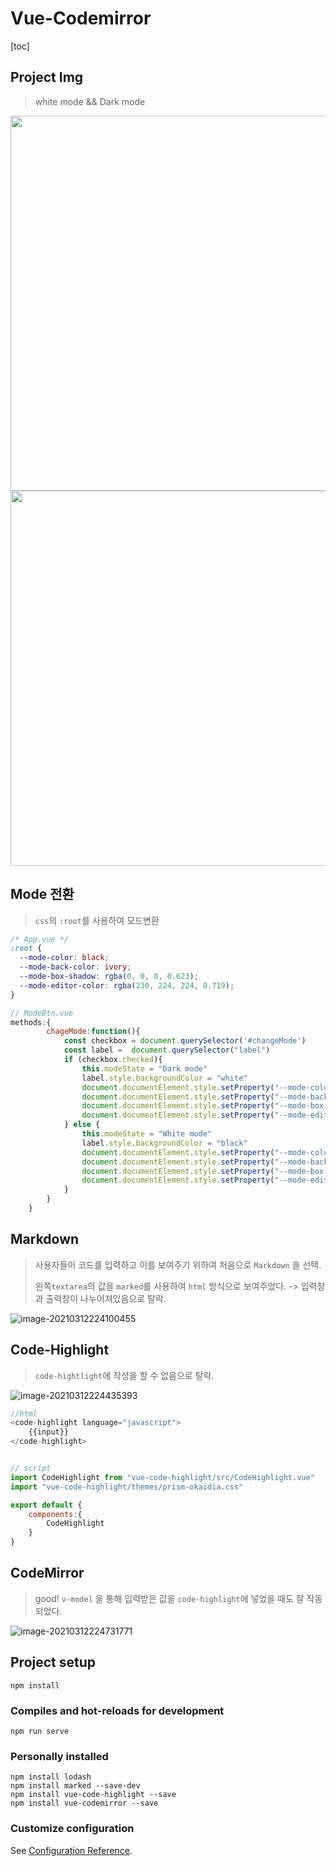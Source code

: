 # Vue-Codemirror

[toc]

## Project Img

> white mode && Dark mode

<img src="README/image-20210312222833911.png" height="600px"><img src="README/image-20210312223012041.png" height="600px">



## Mode 전환

> `css`의 `:root`를 사용하여 모드변환

``` css
/* App.vue */ 
:root {
  --mode-color: black;
  --mode-back-color: ivory;
  --mode-box-shadow: rgba(0, 0, 0, 0.623);
  --mode-editor-color: rgba(230, 224, 224, 0.719);
}
```

``` javascript
// ModeBtn.vue
methods:{
        chageMode:function(){
            const checkbox = document.querySelector('#changeMode')
            const label =  document.querySelector("label")
            if (checkbox.checked){
                this.modeState = "Dark mode"
                label.style.backgroundColor = "white"
                document.documentElement.style.setProperty("--mode-color","white")
                document.documentElement.style.setProperty("--mode-back-color","rgb(54, 53, 53)")
                document.documentElement.style.setProperty("--mode-box-shadow","white")
                document.documentElement.style.setProperty("--mode-editor-color","rgba(165, 165, 165, 0.479)")
            } else {
                this.modeState = "White mode"
                label.style.backgroundColor = "black"
                document.documentElement.style.setProperty("--mode-color","black")
                document.documentElement.style.setProperty("--mode-back-color","ivory")
                document.documentElement.style.setProperty("--mode-box-shadow","rgba(0, 0, 0, 0.623)")
                document.documentElement.style.setProperty("--mode-editor-color","rgba(230, 224, 224, 0.719)")
            }
        }
    }
```



## Markdown

> 사용자들이 코드를 입력하고 이를 보여주기 위하여 처음으로 `Markdown` 을 선택.
>
> 왼쪽`textarea`의 값을 `marked`를 사용하여 `html` 방식으로 보여주었다. -> 입력창과 출력창이 나누어져있음으로 탈락.

![image-20210312224100455](README/image-20210312224100455.png)

## Code-Highlight

> `code-hightlight`에 작성을 할 수 없음으로 탈락.

![image-20210312224435393](README/image-20210312224435393.png)

``` javascript
//html
<code-highlight language="javascript">
    {{input}}
</code-highlight>  


// script
import CodeHighlight from "vue-code-highlight/src/CodeHighlight.vue"
import "vue-code-highlight/themes/prism-okaidia.css"

export default {
    components:{
        CodeHighlight
    }
}

```





## CodeMirror

> good! `v-model` 을 통해 입력받은 값을 `code-highlight`에 넣었을 때도 잘 작동 되었다. 

![image-20210312224731771](README/image-20210312224731771.png)



## Project setup
```
npm install
```

### Compiles and hot-reloads for development
```
npm run serve
```

### Personally installed
```
npm install lodash
npm install marked --save-dev
npm install vue-code-highlight --save
npm install vue-codemirror --save
```


### Customize configuration
See [Configuration Reference](https://cli.vuejs.org/config/).
